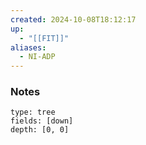 ```yaml
---
created: 2024-10-08T18:12:17
up:
  - "[[FIT]]"
aliases:
  - NI-ADP
---
```


### Notes
```breadcrumbs
type: tree
fields: [down]
depth: [0, 0]
```


